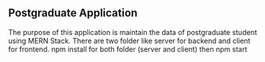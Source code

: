 ## Postgraduate Application
The purpose of this application is maintain the data of postgraduate student using MERN Stack. There are two folder like server for backend and client for frontend.
npm install for both folder (server and client)
then npm start
